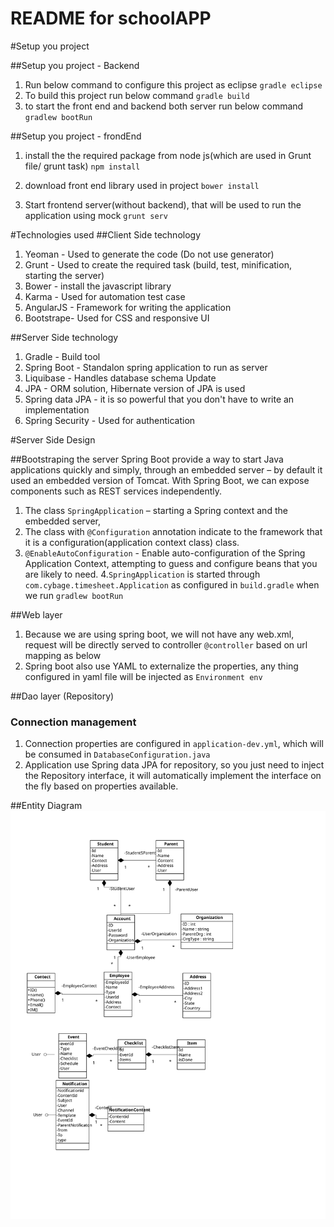 README for schoolAPP
==========================

#Setup you project

##Setup you project - Backend

1. Run below command to configure this project as eclipse
	`gradle eclipse`
2. To build this project run below command
	`gradle build`
3. to start the  front end  and backend both server run below command
	`gradlew bootRun`

##Setup you project - frondEnd
1. install the the required package from node js(which are used in Grunt file/ grunt task)
	`npm install`

2. download front end library used in project
	`bower install`

3. Start frontend server(without backend), that will be used to run the application using mock
	`grunt serv`

#Technologies used
##Client Side technology
1. Yeoman - Used to generate the code (Do not use generator)
2. Grunt - Used to create the required task (build, test, minification, starting the server)
3. Bower - install the javascript library
4. Karma - Used for automation test case
5. AngularJS - Framework for writing the application
6. Bootstrape- Used for CSS and responsive UI

##Server Side technology
1. Gradle - Build tool
2. Spring Boot - Standalon spring application to run as server
3. Liquibase - Handles database schema Update
4. JPA - ORM solution, Hibernate version of JPA is used
5. Spring data JPA - it is so powerful that you don't have to write an implementation   
5. Spring Security - Used for authentication

#Server Side Design

##Bootstraping the server
Spring Boot provide a way to start Java applications quickly and simply, through an embedded server – by default it used an embedded version of Tomcat. With Spring Boot, we can expose components such as REST services independently.
1. The class `SpringApplication` – starting a Spring context and the embedded server,
2. The class with  `@Configuration` annotation indicate to the framework that it is a  configuration(application context class) class.
3. `@EnableAutoConfiguration` -  Enable auto-configuration of the Spring Application Context, attempting to guess and configure beans that you are likely to need.
4.`SpringApplication`  is started through `com.cybage.timesheet.Application` as configured in `build.gradle` when we run `gradlew bootRun`

##Web layer
1. Because we are using spring boot, we will not have any web.xml, request will be directly served to controller `@controller` based on url mapping as below
2. Spring boot also use YAML to externalize the properties, any thing configured in yaml file will be injected  as `Environment env` 

##Dao layer (Repository)
### Connection management  
1. Connection properties are configured in  `application-dev.yml`, which will be consumed in `DatabaseConfiguration.java`
2. Application use Spring data JPA for repository, so you just need to inject the Repository interface, it will automatically implement the interface on the fly based on properties available.

##Entity Diagram
![Alt text](design/EventApp_V1.svg "Event App")
